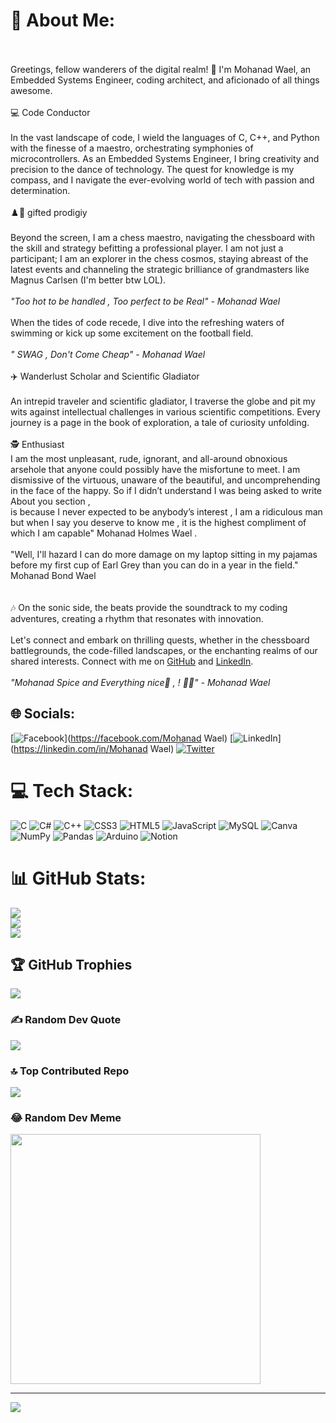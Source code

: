 # 💫 About Me:
<br><br>Greetings, fellow wanderers of the digital realm! 🚀 I'm Mohanad Wael, an Embedded Systems Engineer, coding architect, and aficionado of all things awesome.<br><br>💻 Code Conductor<br><br>In the vast landscape of code, I wield the languages of C, C++, and Python with the finesse of a maestro, orchestrating symphonies of microcontrollers. As an Embedded Systems Engineer, I bring creativity and precision to the dance of technology. The quest for knowledge is my compass, and I navigate the ever-evolving world of tech with passion and determination.<br><br> ♟️🌊  gifted prodigiy <br><br>Beyond the screen, I am a chess maestro, navigating the chessboard with the skill and strategy befitting a professional player. I am not just a participant; I am an explorer in the chess cosmos, staying abreast of the latest events and channeling the strategic brilliance of grandmasters like Magnus Carlsen (I'm better btw LOL).<br><br>*"Too hot to be handled , Too perfect to be Real" - Mohanad Wael*<br><br>When the tides of code recede, I dive into the refreshing waters of swimming or kick up some excitement on the football field. <br><br>*" SWAG , Don't Come Cheap" - Mohanad Wael*<br><br> ✈️ Wanderlust Scholar and Scientific Gladiator<br><br>An intrepid traveler and scientific gladiator, I traverse the globe and pit my wits against intellectual challenges in various scientific competitions. Every journey is a page in the book of exploration, a tale of curiosity unfolding.<br><br>🕵️ Enthusiast <br>I am the most unpleasant, rude, ignorant, and all-around obnoxious arsehole that anyone could possibly have the misfortune to meet. I am dismissive of the virtuous, unaware of the beautiful, and uncomprehending in the face of the happy. So if I didn’t understand I was being asked to write About you section , <br>is because I never expected to be anybody’s interest , I am a ridiculous man but when I say you deserve to know me , it is the highest compliment of which I am capable" Mohanad Holmes Wael . <br><br>"Well, I'll hazard I can do more damage on my laptop sitting in my pajamas before my first cup of Earl Grey than you can do in a year in the field." Mohanad Bond Wael <br><br><br>🎶 On the sonic side, the beats  provide the soundtrack to my coding adventures, creating a rhythm that resonates with innovation.<br><br>Let's connect and embark on thrilling quests, whether in the chessboard battlegrounds, the code-filled landscapes, or the enchanting realms of our shared interests. Connect with me on [GitHub](https://github.com/your-username) and [LinkedIn](https://www.linkedin.com/in/your-linkedin-profile).<br><br>*"Mohanad Spice and Everything nice🤙 , 
! 🚀✨" - Mohanad Wael*<br>


## 🌐 Socials:
[![Facebook](https://img.shields.io/badge/Facebook-%231877F2.svg?logo=Facebook&logoColor=white)](https://facebook.com/Mohanad Wael) [![LinkedIn](https://img.shields.io/badge/LinkedIn-%230077B5.svg?logo=linkedin&logoColor=white)](https://linkedin.com/in/Mohanad Wael) [![Twitter](https://img.shields.io/badge/Twitter-%231DA1F2.svg?logo=Twitter&logoColor=white)](https://twitter.com/d'Artagnan) 

# 💻 Tech Stack:
![C](https://img.shields.io/badge/c-%2300599C.svg?style=plastic&logo=c&logoColor=white) ![C#](https://img.shields.io/badge/c%23-%23239120.svg?style=plastic&logo=c-sharp&logoColor=white) ![C++](https://img.shields.io/badge/c++-%2300599C.svg?style=plastic&logo=c%2B%2B&logoColor=white) ![CSS3](https://img.shields.io/badge/css3-%231572B6.svg?style=plastic&logo=css3&logoColor=white) ![HTML5](https://img.shields.io/badge/html5-%23E34F26.svg?style=plastic&logo=html5&logoColor=white) ![JavaScript](https://img.shields.io/badge/javascript-%23323330.svg?style=plastic&logo=javascript&logoColor=%23F7DF1E) ![MySQL](https://img.shields.io/badge/mysql-%2300000f.svg?style=plastic&logo=mysql&logoColor=white) ![Canva](https://img.shields.io/badge/Canva-%2300C4CC.svg?style=plastic&logo=Canva&logoColor=white) ![NumPy](https://img.shields.io/badge/numpy-%23013243.svg?style=plastic&logo=numpy&logoColor=white) ![Pandas](https://img.shields.io/badge/pandas-%23150458.svg?style=plastic&logo=pandas&logoColor=white) ![Arduino](https://img.shields.io/badge/-Arduino-00979D?style=plastic&logo=Arduino&logoColor=white) ![Notion](https://img.shields.io/badge/Notion-%23000000.svg?style=plastic&logo=notion&logoColor=white)
# 📊 GitHub Stats:
![](https://github-readme-stats.vercel.app/api?username=MohanadWael1&theme=gotham&hide_border=false&include_all_commits=true&count_private=false)<br/>
![](https://github-readme-streak-stats.herokuapp.com/?user=MohanadWael1&theme=gotham&hide_border=false)<br/>
![](https://github-readme-stats.vercel.app/api/top-langs/?username=MohanadWael1&theme=gotham&hide_border=false&include_all_commits=true&count_private=false&layout=compact)

## 🏆 GitHub Trophies
![](https://github-profile-trophy.vercel.app/?username=MohanadWael1&theme=algolia&no-frame=true&no-bg=true&margin-w=4)

### ✍️ Random Dev Quote
![](https://quotes-github-readme.vercel.app/api?type=horizontal&theme=radical)

### 🔝 Top Contributed Repo
![](https://github-contributor-stats.vercel.app/api?username=MohanadWael1&limit=5&theme=dark&combine_all_yearly_contributions=true)

### 😂 Random Dev Meme
<img src='https://randommeme-five.vercel.app/' style="height: 400px;"/>

---
[![](https://visitcount.itsvg.in/api?id=MohanadWael1&icon=8&color=1)](https://visitcount.itsvg.in)

